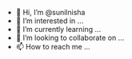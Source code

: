 - 👋 Hi, I’m @sunilnisha
- 👀 I’m interested in ...
- 🌱 I’m currently learning ...
- 💞️ I’m looking to collaborate on ...
- 📫 How to reach me ...

<!---
sunilnisha/sunilnisha is a ✨ special ✨ repository because its `README.md` (this file) appears on your GitHub profile.
You can click the Preview link to take a look at your changes.
--->
